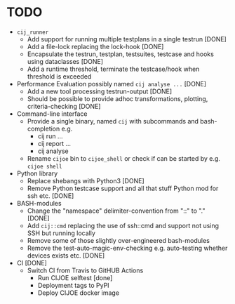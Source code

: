 # TODO

* `cij_runner`
  - Add support for running multiple testplans in a single testrun [DONE]
  - Add a file-lock replacing the lock-hook [DONE]
  - Encapsulate the testrun, testplan, testsuites, testcase and hooks using dataclasses [DONE]
  - Add a runtime threshold, terminate the testcase/hook when threshold is exceeded
* Performance Evaluation possibly named `cij analyse ...` [DONE]
  - Add a new tool processing testrun-output [DONE]
  - Should be possible to provide adhoc transformations, plotting, criteria-checking [DONE]
* Command-line interface
  - Provide a single binary, named `cij` with subcommands and bash-completion e.g.
    - cij run ...
    - cij report ...
    - cij analyse
  - Rename  `cijoe` bin to `cijoe_shell` or check if can be started by e.g. `cijoe shell`
* Python library
  - Replace shebangs with Python3 [DONE]
  - Remove Python testcase support and all that stuff Python mod for ssh etc. [DONE]
* BASH-modules
  - Change the "namespace" delimiter-convention from "::" to "." [DONE]
  - Add ``cij::cmd`` replacing the use of ssh::cmd and support not using SSH but running locally
  - Remove some of those slightly over-engineered bash-modules
  - Remove the test-auto-magic-env-checking e.g. auto-testing whether devices exists etc. [DONE]
* CI [DONE]
  - Switch CI from Travis to GitHUB Actions
    - Run CIJOE selftest [done]
    - Deployment tags to PyPI
    - Deploy CIJOE docker image
